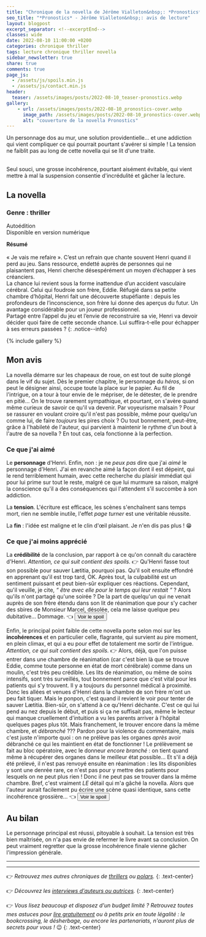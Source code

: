 ```yaml
---
title: "Chronique de la novella de Jérôme Vialleton&nbsp;: *Pronostics*"
seo_title: "*Pronostics* - Jérôme Vialleton&nbsp;: avis de lecture"
layout: blogpost
excerpt_separator: <!--excerptEnd-->
classes: wide
date: 2022-08-10 11:00:00 +0200
categories: chronique thriller
tags: lecture chronique thriller novella
sidebar_newsletter: true
share: true
comments: true
page_js:
  - /assets/js/spoils.min.js
  - /assets/js/contact.min.js
header:
  teaser: /assets/images/posts/2022-08-10_teaser-pronostics.webp
gallery:
    - url: /assets/images/posts/2022-08-10_pronostics-cover.webp
      image_path: /assets/images/posts/2022-08-10_pronostics-cover.webp
      alt: "couverture de la novella Pronostics"
---
```


Un personnage dos au mur, une solution providentielle&hellip; et une addiction qui vient compliquer ce qui pourrait pourtant s'avérer si simple&nbsp;! La tension ne faiblit pas au long de cette novella qui se lit d'une traite.
<!--excerptEnd-->
<br />Seul souci, une grosse incohérence, pourtant aisément évitable, qui vient mettre à mal la suspension consentie d'incrédulité et gâcher la lecture.


<span class="fa fa-star rating_checked"></span>
<span class="fa fa-star rating_checked"></span>
<span class="fa fa-star rating_checked"></span>
<span class="fa fa-star rating_unchecked"></span>
<span class="fa fa-star rating_unchecked"></span>

## La novella

### Genre&nbsp;: thriller

Autoédition <br />
Disponible en version numérique

**Résumé**<br /><br />
«&nbsp;Je vais me refaire&nbsp;». C’est un refrain que chante souvent Henri quand il perd au jeu. Sans ressource, endetté auprès de personnes qui ne plaisantent pas, Henri cherche désespérément un moyen d’échapper à ses créanciers.<br />
La chance lui revient sous la forme inattendue d’un accident vasculaire cérébral. Celui qui foudroie son frère, Eddie.
Réfugié dans sa petite chambre d’hôpital, Henri fait une découverte stupéfiante&nbsp;: depuis les profondeurs de l’inconscience, son frère lui donne des aperçus du futur. Un avantage considérable pour un joueur professionnel. <br />
Partagé entre l’appel du jeu et l’envie de reconstruire sa vie, Henri va devoir décider quoi faire de cette seconde chance. Lui suffira-t-elle pour échapper à ses erreurs passées&nbsp;?
{: .notice--info}

{% include gallery %}



## Mon avis

La novella démarre sur les chapeaux de roue, on est tout de suite plongé dans le vif du sujet. Dès le premier chapitre, le personnage du *héros*, si on peut le désigner ainsi, occupe toute la place sur le papier. Au fil de l'intrigue, on a tour à tour envie de le mépriser, de le détester, de le prendre en pitié&hellip; On le trouve rarement sympathique, et pourtant, on s'avère quand même curieux de savoir ce qu'il va devenir. Par voyeurisme malsain&nbsp;? Pour se rassurer en voulant croire qu'il n'est pas possible, même pour quelqu'un comme lui, de faire *toujours* les pires choix&nbsp;? Ou tout bonnement, peut-être, grâce à l'habileté de l'auteur, qui parvient à maintenir le rythme d'un bout à l'autre de sa novella&nbsp;? En tout cas, cela fonctionne à la perfection.


### Ce que j'ai aimé

Le **personnage** d'Henri. Enfin, non&nbsp;: je ne *peux pas* dire que j'ai *aimé* le personnage d'Henri. J'ai en revanche aimé la façon dont il est dépeint, qui le rend terriblement humain, avec cette recherche du plaisir immédiat qui pour lui prime sur tout le reste, malgré ce que lui murmure sa raison, malgré la conscience qu'il a des conséquences qui l'attendent s'il succombe à son addiction.

La **tension**. L'écriture est efficace, les scènes s'enchaînent sans temps mort, rien ne semble inutile, l'effet *page turner* est une véritable réussite.

La **fin**&nbsp;: l'idée est maligne et le clin d'&oelig;il plaisant. Je n'en dis pas plus&nbsp;! 😁




### Ce que j'ai moins apprécié

La **crédibilité** de la conclusion, par rapport à ce qu'on connaît du caractère d'Henri.
*Attention, ce qui suit contient des spoils.* 👉
<span id="JV-spoil-1" class="hidden" markdown="1">
Qu'Henri fasse tout son possible pour sauver L&aelig;titia, pourquoi pas. Qu'il soit ensuite effondré en apprenant qu'il est trop tard, OK. Après tout, la culpabilité est un sentiment puissant et peut bien-sûr expliquer ces réactions. Cependant, qu'il veuille, je cite, *&ldquo;&nbsp;être avec elle pour le temps qui leur restait&nbsp;&rdquo;*&nbsp;? Alors qu'ils n'ont partagé qu'une soirée&nbsp;? De la part de quelqu'un qui ne venait auprès de son frère étendu dans son lit de réanimation que pour s'y cacher des sbires de Monsieur Marcel, désolée, cela me laisse quelque peu dubitative&hellip; Dommage.
👈 </span>
<button target-id="#JV-spoil-1" class="btn btn--primary btn--small" onclick="toggle(this)">Voir le spoil</button>

Enfin, le principal point faible de cette novella porte selon moi sur les **incohérences** et en particulier celle, flagrante, qui survient au pire moment, en plein climax, et qui a eu pour effet de totalement me sortir de l'intrigue.
*Attention, ce qui suit contient des spoils.* 👉
<span id="JV-spoil-2" class="hidden" markdown="1">
Alors, déjà, que l'on puisse entrer dans une chambre de réanimation (car c'est bien là que se trouve Eddie, comme toute personne en état de mort cérébrale) comme dans un moulin, c'est très peu crédible. Les lits de réanimation, ou même de soins intensifs, sont très surveillés, tout bonnement parce que c'est vital pour les patients qui s'y trouvent. Il y a toujours du personnel médical à proximité. Donc les allées et venues d'Henri dans la chambre de son frère m'ont un peu fait tiquer. Mais le ponpon, c'est quand il revient le voir pour tenter de sauver L&aelig;titia. Bien-sûr, on s'attend à ce qu'Henri déchante. C'est ce qui lui pend au nez depuis le début, et puis si ça ne suffisait pas, même le lecteur qui manque cruellement d'intuition a vu les parents arriver à l'hôpital quelques pages plus tôt. Mais franchement, le trouver encore dans la même chambre, et *débranché*&nbsp;??? Pardon pour la violence du commentaire, mais c'est juste n'importe quoi&nbsp;: on ne prélève pas les organes *après* avoir débranché ce qui les maintient en état de fonctionner&nbsp;! Le prélèvement se fait au bloc opératoire, avec le donneur *encore branché*&nbsp;: on tient quand même à récupérer des organes dans le meilleur état possible&hellip; Et s'il a déjà été prélevé, il n'est pas renvoyé ensuite en réanimation&nbsp;: les lits disponibles y sont une denrée rare, ce n'est pas pour y mettre des patients pour lesquels on ne peut plus rien&nbsp;! Donc il ne peut pas se trouver dans la même chambre. Bref, c'est vraiment *LE* détail qui m'a gâché la novella. Alors que l'auteur aurait facilement pu écrire une scène quasi identique, sans cette incohérence grossière&hellip;
👈 </span>
<button target-id="#JV-spoil-2" class="btn btn--primary btn--small" onclick="toggle(this)">Voir le spoil</button>


## Au bilan

Le personnage principal est réussi, pitoyable à souhait. La tension est très bien maîtrisée, on n'a pas envie de refermer le livre avant sa conclusion. On peut vraiment regretter que la grosse incohérence finale vienne gâcher l'impression générale.

---
---
👉 *Retrouvez mes autres chroniques de [thrillers](/blog/tags#thriller) ou [polars](/blog/tags#polar).*
{: .text-center}

👉 *Découvrez les [interviews d'auteurs ou autrices](/blog/tags#interview).*
{: .text-center}

👉 *Vous lisez beaucoup et disposez d'un budget limité&nbsp;? Retrouvez toutes mes astuces pour [lire gratuitement](/lecture/2022/08/22/lire-gratuitement.html) ou à petits prix en toute légalité&nbsp;: le bookcrossing, le désherbage, ou encore les partenariats, n'auront plus de secrets pour vous&nbsp;!* 😉
{: .text-center}

